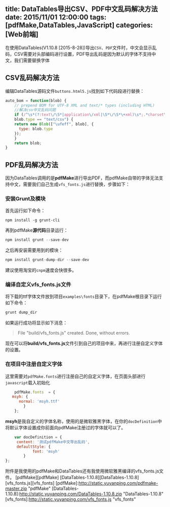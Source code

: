 title: DataTables导出CSV、PDF中文乱码解决方法
date: 2015/11/01 12:00:00
tags: [pdfMake,DataTables,JavaScript]
categories: [Web前端]
---
在使用DataTables(V1.10.8 [2015-8-28])导出`CSV`、`PDF`文件时，中文会显示乱码，CSV需要对头部编码进行设置，PDF导出乱码是因为默认的字体不支持中文，我们需要替换字体
## CSV乱码解决方法
编辑DataTables源码文件`buttons.html5.js`找到如下代码段进行替换：
```javascript
auto_bom = function(blob) {
	// prepend BOM for UTF-8 XML and text/* types (including HTML)
	//解决csv中文乱码问题
	if (/^\s*(?:text\/\S*|application\/xml|\S*\/\S*\+xml)\s*;.*charset\s*=\s*utf-8/i.test(blob.type) || 
	blob.type == "text/csv") {
    return new Blob(["\ufeff", blob], {
      type: blob.type
    });
	}
	return blob;
}
```
## PDF乱码解决方法
因为DataTables调用的是**pdfMake**进行导出PDF，而pdfMake自带的字体无法支持中文，需要我们自己生成`vfs_fonts.js`进行替换，步骤如下：
### 安装Grunt及模块
首先运行如下命令：
```javascripyt
npm install -g grunt-cli
```
再到pdfMake**源代码**目录运行：
```javascript
npm install grunt --save-dev
```
之后再安装需要用到的模块：
```javascript
npm install grunt-dump-dir --save-dev
```
建议使用淘宝的`cnpm`速度会快很多。
### 编译自定义vfs_fonts.js文件
将下载的ttf字体文件放到项目`examples\fonts`目录下，在pdfMake根目录下运行如下命令：
```javascript
grunt dump_dir
```
如果运行成功将显示如下消息：

>File "build/vfs_fonts.js" created.
>Done, without errors.

现在可以将**build/vfs_fonts.js**文件引到自己的项目中来，再进行注册自定义字体的设置。
### 在项目中注册自定义字体
这里需要对`pdfMake.fonts`进行注册自己的自定义字体，在页面头部进行`javascript`载入初始化
```javascript
	pdfMake.fonts  = {
   msyh: {
      normal: 'msyh.ttf'
   		}
	};
```
**msyh**是我自定义的字体名称，使用的是微软雅黑字体，在你的`docDefinition`中将默认字体设置成你前面向pdfMake注册过的字体就可以了。
```javascript	
 	var docDefinition = {
  	 content: '测试pdfMake中文导出乱码', 
  	 defaultStyle: {
    		font: 'msyh'
  		}
};
 ```
附件是我使用的pdfMake和DataTables还有我使用微软雅黑编译的vfs_fonts.js文件。
[pdfMake][pdfMake]
[DataTables-1.10.8][DataTables-1.10.8]
[vfs_fonts.js][vfs_fonts]
[pdfMake]:http://static.yuyanping.com/pdfmake-master.zip "pdfMake"
[DataTables-1.10.8]:http://static.yuyanping.com/DataTables-1.10.8.zip "DataTables-1.10.8"
[vfs_fonts]:http://static.yuyanping.com/vfs_fonts.js "vfs_fonts"
